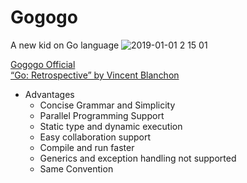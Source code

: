 # Gogogo
 A new kid on Go language 
 ![2019-01-01 2 15 01](https://user-images.githubusercontent.com/43804152/50570654-5616ad80-0dd6-11e9-8cc7-6655be8202c7.png)

[Gogogo Official](https://golang.org/)<br>
[“Go: Retrospective” by Vincent Blanchon](https://medium.com/a-journey-with-go/go-retrospective-b9723352e9b0)

* Advantages
  * Concise Grammar and Simplicity <br>
  * Parallel Programming Support <br>
  * Static type and dynamic execution <br>
  * Easy collaboration support <br>
  * Compile and run faster <br>
  * Generics and exception handling not supported <br>
  * Same Convention <br>
